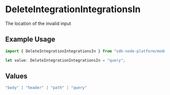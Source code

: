 # DeleteIntegrationIntegrationsIn

The location of the invalid input

## Example Usage

```typescript
import { DeleteIntegrationIntegrationsIn } from "sdk-node-platform/models/errors";

let value: DeleteIntegrationIntegrationsIn = "query";
```

## Values

```typescript
"body" | "header" | "path" | "query"
```